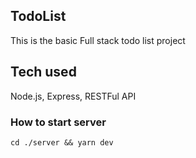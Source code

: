 ## TodoList

This is the basic Full stack todo list project

## Tech used

Node.js, Express, RESTFul API

### How to start server

`cd ./server && yarn dev`
